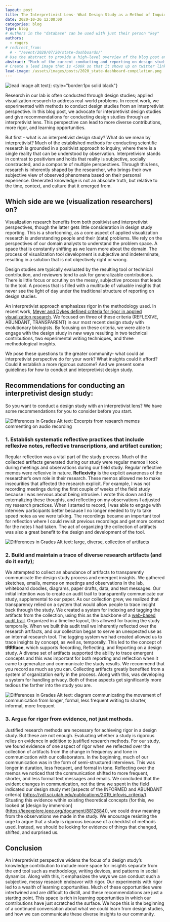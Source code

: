 ```yaml
---
layout: post
title: The Interpretivist Lens- What Design Study as a Method of Inquiry Can Teach Us.
date: 2020-10-26 12:00:00
categories: blog
type: blog
# Authors in the "database" can be used with just their person "key"
authors:
  - rogers
# redirect_from:
  # - "/event/2020/07/20/state-dashboards/"
# Use the abstract to provide a high-level overview of the blog post and main takeaways.
abstract: "Much of the current conducting and reporting on design studies leaves little room for contributions outside of the end tool or technique. An interpretivist approach embraces the messy, subjective nature of design studies and emphasizes the ways in which we can conduct research of this nature with rigor. In this post, we advocate for interpretivist design studies and give three recommendations for conducting them."
# Create a lead image that is <500k so that it shows up on twitter link preview
lead-image: /assets/images/posts/2020_state-dashboard-compilation.png
---
```

![lead image alt text]({{site.base_url}}/assets/images/posts/2020_lead-image.png){: style="border:1px solid black"}

Research in our lab is often conducted through design studies; applied visualization research to address real-world problems. In recent work, we experimented with methods to conduct design studies from an interpretivist perspective. In this blog post, we advocate for interpretivist design studies and give recommendations for conducting design studies through an interpretivist lens. This perspective can lead to more diverse contributions, more rigor, and learning opportunities.

But first - what is an interpretivist design study? What do we mean by interpretivist?
Much of the established methods for conducting scientific research is grounded in a positivist approach to inquiry, where there is a single reality that can be understood by observation.
Interpretivism stands in contrast to positivism and holds that reality is subjective, socially constructed, and a composite of multiple perspectives. Through this lens, research is inherently shaped by the researcher, who brings their own subjective view of observed phenomena based on their personal experience. Generated knowledge is not an absolute truth, but relative to the time, context, and culture that it emerged from.
## Which side are we (visualization researchers) on?
Visualization research benefits from both positivist and interpretivist perspectives, though the latter gets little consideration in design study reporting. This is a shortcoming, as a core aspect of applied visualization research is understanding people and their (data) problems. We rely on the perspectives of our domain analysts to understand the problem space. A space that is constantly shifting as we learn more about the domain. The process of visualization tool development is subjective and indeterminate, resulting in a solution that is not objectively right or wrong. 

Design studies are typically evaluated by the resulting tool or technical contribution, and reviewers tend to ask for generalizable contributions. There is little focus or scrutiny on the messy, subjective process that leads to the tool. A process that is filled with a multitude of valuable insights that never see the light of day under the traditional structure of reporting on design studies. 

An interpretivist approach emphasizes rigor in the methodology used. In recent work, [Meyer and Dykes defined criteria for rigor in applied visualization research](https://vdl.sci.utah.edu/publications/2019_infovis_criteria/). We focused on three of these criteria (REFLEXIVE, ABUNDANT, TRANSPARENT) in our most recent design study with evolutionary biologists. By focusing on these criteria, we were able to engage with the design study in new ways resulting in two technical contributions, two experimental writing techniques, and three methodological insights. 

We pose these questions to the greater community- what could an interpretivist perspective do for your work? What insights could it afford? Could it establish a more rigorous outcome? And we present some guidelines for how to conduct and interpretivist design study.
## Recommendations for conducting an interpretivist design study:
So you want to conduct a design study with an interpretivist lens? We have some recommendations for you to consider before you start.  

![Differences in Grades]({{site.base_url}}/assets/images/posts/2020_grading-differences.png)
Alt text: Excerpts from research memos commenting on audio recording
### 1. Establish systematic reflective practices that include reflexive notes, reflective transcriptions, and artifact curation; 

Regular reflection was a vital part of the study process. Much of the collected artifacts generated during our study were regular memos I took during meetings and observations during our field study. Regular reflective memos were reflexive in nature. **Reflexivity** is the explicit awareness of the researcher’s own role in their research. These memos allowed me to make insecurities that affected the research explicit. For example, I was not recording meetings during the first couple of weeks of the field study because I was nervous about being intrusive. I wrote this down and by externalizing these thoughts, and reflecting on my observations I adjusted my research practices. When I started to record, I was able to engage with interview participants better because I no longer needed to try to take speed notes as we were talking. The recordings became an important tool for reflection where I could revisit previous recordings and get more context for the notes I had taken. The act of organizing the collection of artifacts was also a great benefit to the design and development of the tool. 

![Differences in Grades]({{site.base_url}}/assets/images/posts/2020_grading-differences.png)
Alt text: large, diverse, collection of artifacts
### 2. Build and maintain a trace of diverse research artifacts (and do it early); 
We attempted to collect an abundance of artifacts to transparently communicate the design study process and emergent insights. We gathered sketches, emails, memos on meetings and observations in the lab, whiteboard doodles, diagrams, paper drafts, data, and text messages. Our initial intention was to create an audit trail to transparently communicate our study, supplemental to our paper. As our collection grew, we realized that transparency relied on a system that would allow people to trace insight back through the study. We created a system for indexing and tagging the artifacts from the collection, using this as the backbone of a [web-based audit trail](https://vdl.sci.utah.edu/trrrace/). Organized in a timeline layout, this allowed for tracing the study temporally. When we built this audit trail we inherently reflected over the research artifacts, and our collection began to serve an unexpected use as an internal research tool. The tagging system we had created allowed us to trace insights by concept, as well as, temporally. This led to the concept of **tRRRace**, which supports Recording, Reflecting, and Reporting on a design study. A diverse set of artifacts supported the ability to trace emergent concepts and this was important for both reporting and reflection when it came to generalize and communicate the study results. We recommend that you record as much as you can. Collecting artifacts greatly benefited from a system of organization early in the process. Along with this, was developing a system for handling privacy. Both of these aspects get significantly more tedious the farther into the study you are. 

![Differences in Grades]({{site.base_url}}/assets/images/posts/2020_grading-differences.png)
Alt text: diagram communicating the movement of communication from longer, formal, less frequent writing to shorter, informal, more frequent
### 3. Argue for rigor from evidence, not just methods.

Justified research methods are necessary for achieving rigor in a design study. But these are not enough. Evaluating whether a study is rigorous relies on evidence in addition to justified research methods. For our study, we found evidence of one aspect of rigor when we reflected over the collection of artifacts from the change in frequency and tone in communication with our collaborators. In the beginning, much of our communication was in the form of semi-structured interviews. This was longer in duration, less frequent, and formal in tone. Reflecting over the memos we noticed that the communication shifted to more frequent, shorter, and less formal text messages and emails. We concluded that the evident changes in communication, not the time we spent in the field indicated our design study met [aspects of the INFORMED and ABUNDANT criteria] (https://vdl.sci.utah.edu/publications/2019_infovis_criteria/). Situating this evidence within existing theoretical concepts (for this, we looked at [design by immersion] (https://ieeexplore.ieee.org/document/8812684)), we could draw meaning from the observations we made in the study. We encourage resisting the urge to argue that a study is rigorous because of a checklist of methods used. Instead, we should be looking for evidence of things that changed, shifted, and surprised us.

## Conclusion
An interpretivist perspective widens the focus of a design study’s knowledge contribution to include more space for insights separate from the end tool such as methodology, writing devices, and patterns in social dynamics. Along with this, it emphasizes the ways we can conduct such a subjective, messy research endeavor with rigor. Our experiments with rigor led to a wealth of learning opportunities. Much of these opportunities were intertwined and are difficult to distill, and these recommendations are just a starting point. This space is rich in learning opportunities in which our contributions have just scratched the surface.  We hope this is the beginning of a continued conversation about what we could learn from design studies, and how we can communicate these diverse insights to our community.

